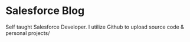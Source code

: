# Salesforce Blog
Self taught Salesforce Developer.
I utilize Github to upload source code & personal projects/
